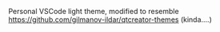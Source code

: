 Personal VSCode light theme, modified to resemble https://github.com/gilmanov-ildar/qtcreator-themes (kinda....)